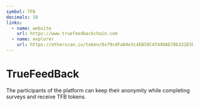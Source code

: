 ```yaml
---
symbol: TFB
decimals: 18
links:
  - name: website
    url: https://www.truefeedbackchain.com
  - name: explorer
    url: https://etherscan.io/token/0x79cdFa04e3c4EB58C4f49DAE78b322E5b0D38788
---
```


# TrueFeedBack

The participants of the platform can keep their anonymity while completing surveys and receive TFB tokens.
